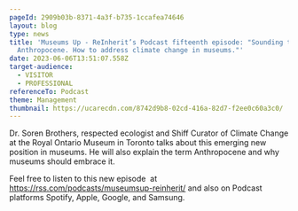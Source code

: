 ```yaml
---
pageId: 2909b03b-8371-4a3f-b735-1ccafea74646
layout: blog
type: news
title: 'Museums Up - ReInherit’s Podcast fifteenth episode: "Sounding the
  Anthropocene. How to address climate change in museums."'
date: 2023-06-06T13:51:07.558Z
target-audience:
  - VISITOR
  - PROFESSIONAL
referenceTo: Podcast
theme: Management
thumbnail: https://ucarecdn.com/8742d9b8-02cd-416a-82d7-f2ee0c60a3c0/
---
```

Dr. Soren Brothers, respected ecologist and Shiff Curator of Climate Change at the Royal Ontario Museum in Toronto talks about this emerging new position in museums. He will also explain the term Anthropocene and why museums should embrace it.

Feel free to listen to this new episode  at <https://rss.com/podcasts/museumsup-reinherit/> and also on Podcast platforms Spotify, Apple, Google, and Samsung.